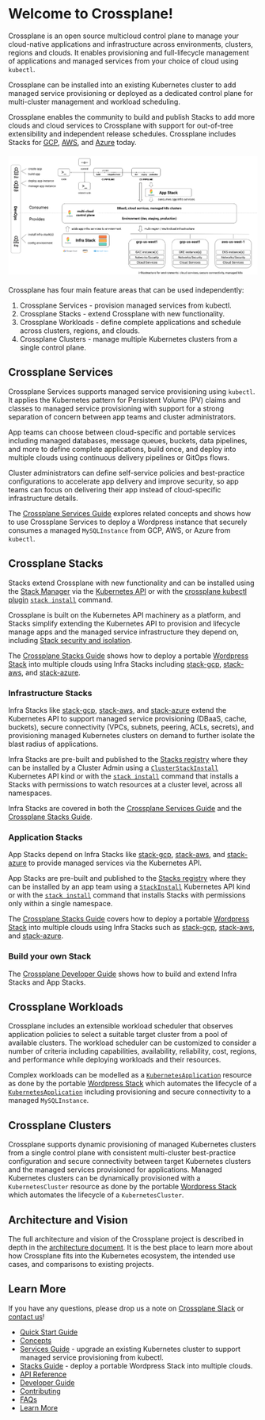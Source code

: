 # Welcome to Crossplane!

Crossplane is an open source multicloud control plane to manage your
cloud-native applications and infrastructure across environments, clusters,
regions and clouds. It enables provisioning and full-lifecycle management of
applications and managed services from your choice of cloud using `kubectl`.

Crossplane can be installed into an existing Kubernetes cluster to add managed
service provisioning or deployed as a dedicated control plane for multi-cluster
management and workload scheduling.

Crossplane enables the community to build and publish Stacks to add more clouds
and cloud services to Crossplane with support for out-of-tree extensibility and
independent release schedules. Crossplane includes Stacks for [GCP][stack-gcp],
[AWS][stack-aws], and [Azure][stack-azure] today.

<h4 align="center"><img src="media/crossplane-overview.png" alt="Crossplane"></h4>

Crossplane has four main feature areas that can be used independently:

1. Crossplane Services - provision managed services from kubectl.
1. Crossplane Stacks - extend Crossplane with new functionality.
1. Crossplane Workloads - define complete applications and schedule across
   clusters, regions, and clouds.
1. Crossplane Clusters - manage multiple Kubernetes clusters from a single
   control plane.

## Crossplane Services

Crossplane Services supports managed service provisioning using `kubectl`. It
applies the Kubernetes pattern for Persistent Volume (PV) claims and classes to
managed service provisioning with support for a strong separation of concern
between app teams and cluster administrators.

App teams can choose between cloud-specific and portable services including
managed databases, message queues, buckets, data pipelines, and more to define
complete applications, build once, and deploy into multiple clouds using
continuous delivery pipelines or GitOps flows.

Cluster administrators can define self-service policies and best-practice
configurations to accelerate app delivery and improve security, so app teams can
focus on delivering their app instead of cloud-specific infrastructure details.

The [Crossplane Services Guide][services-user-guide] explores related concepts
and shows how to use Crossplane Services to deploy a Wordpress instance that
securely consumes a managed `MySQLInstance` from GCP, AWS, or Azure from
`kubectl`.

## Crossplane Stacks

Stacks extend Crossplane with new functionality and can be installed using the
[Stack Manager][stacks-manager] via the [Kubernetes API][stack-install-docs] or
with the [crossplane kubectl plugin][crossplane-cli] [`stack
install`][crossplane-cli-usage] command.

Crossplane is built on the Kubernetes API machinery as a platform, and Stacks
simplify extending the Kubernetes API to provision and lifecycle manage apps and
the managed service infrastructure they depend on, including [Stack security and
isolation][stack-security-design].

The [Crossplane Stacks Guide][stack-user-guide] shows how to deploy a portable
[Wordpress Stack][stack-wordpress-registry] into multiple clouds using Infra
Stacks including [stack-gcp][stack-gcp], [stack-aws][stack-aws], and
[stack-azure][stack-azure].

### Infrastructure Stacks

Infra Stacks like [stack-gcp][stack-gcp], [stack-aws][stack-aws], and
[stack-azure][stack-azure] extend the Kubernetes API to support managed service
provisioning (DBaaS, cache, buckets), secure connectivity (VPCs, subnets,
peering, ACLs, secrets), and provisioning managed Kubernetes clusters on demand
to further isolate the blast radius of applications.

Infra Stacks are pre-built and published to the [Stacks
registry][stack-registry] where they can be installed by a Cluster Admin using a
[`ClusterStackInstall`][stack-install-docs] Kubernetes API kind or with the
[`stack install`][crossplane-cli-usage] command that installs a Stacks with
permissions to watch resources at a cluster level, across all namespaces.

Infra Stacks are covered in both the [Crossplane Services
Guide][services-user-guide] and the [Crossplane Stacks Guide][stack-user-guide].

### Application Stacks

App Stacks depend on Infra Stacks like [stack-gcp][stack-gcp],
[stack-aws][stack-aws], and [stack-azure][stack-azure] to provide managed
services via the Kubernetes API.

App Stacks are pre-built and published to the [Stacks registry][stack-registry]
where they can be installed by an app team using a
[`StackInstall`][stack-install-docs] Kubernetes API kind or with the [`stack
install`][crossplane-cli-usage] command that installs Stacks with permissions
only within a single namespace.

The [Crossplane Stacks Guide][stack-user-guide] covers how to deploy a portable
[Wordpress Stack][stack-wordpress] into multiple clouds using Infra Stacks such
as [stack-gcp][stack-gcp], [stack-aws][stack-aws], and
[stack-azure][stack-azure].

### Build your own Stack

The [Crossplane Developer Guide][stack-developer-guide] shows how to build and
extend Infra Stacks and App Stacks.

## Crossplane Workloads

Crossplane includes an extensible workload scheduler that observes application
policies to select a suitable target cluster from a pool of available clusters.
The workload scheduler can be customized to consider a number of criteria
including capabilities, availability, reliability, cost, regions, and
performance while deploying workloads and their resources.

Complex workloads can be modelled as a [`KubernetesApplication`][k8s-app-design]
resource as done by the portable [Wordpress Stack][stack-wordpress] which
automates the lifecycle of a [`KubernetesApplication`][k8s-app-design] including
provisioning and secure connectivity to a managed `MySQLInstance`.

## Crossplane Clusters

Crossplane supports dynamic provisioning of managed Kubernetes clusters from a
single control plane with consistent multi-cluster best-practice configuration
and secure connectivity between target Kubernetes clusters and the managed
services provisioned for applications. Managed Kubernetes clusters can be
dynamically provisioned with a `KubernetesCluster` resource as done by the
portable [Wordpress Stack][stack-wordpress] which automates the lifecycle of a
`KubernetesCluster`.

## Architecture and Vision

The full architecture and vision of the Crossplane project is described in depth
in the [architecture document][arch-doc]. It is the best place to learn more
about how Crossplane fits into the Kubernetes ecosystem, the intended use cases,
and comparisons to existing projects.

## Learn More

If you have any questions, please drop us a note on [Crossplane Slack][join-crossplane-slack] or [contact us][contact-us]!

* [Quick Start Guide](quick-start.md)
* [Concepts](concepts.md)
* [Services Guide][services-user-guide] - upgrade an existing Kubernetes cluster
  to support managed service provisioning from kubectl.
* [Stacks Guide][stack-user-guide] - deploy a portable Wordpress Stack into
  multiple clouds.
* [API Reference](api.md)
* [Developer Guide](developer-guide.md)
* [Contributing](../CONTRIBUTING.md)
* [FAQs](faqs.md)
* [Learn More][learn-more]

<!-- Named links -->
[services-user-guide]: services-guide.md
[stack-user-guide]: stacks-guide.md
[stack-developer-guide]: developer-guide.md
[stacks-manager]: https://github.com/crossplaneio/crossplane/blob/master/design/design-doc-stacks.md#terminology
[crossplane-cli]: https://github.com/crossplaneio/crossplane-cli
[crossplane-cli-usage]: https://github.com/crossplaneio/crossplane-cli#usage
[stack-security-design]: https://github.com/crossplaneio/crossplane/blob/master/design/one-pager-stacks-security-isolation.md

[stack-wordpress-registry]: https://hub.docker.com/r/crossplane/sample-stack-wordpress
[stack-wordpress]: https://github.com/crossplaneio/sample-stack-wordpress

[stack-gcp]: https://github.com/crossplaneio/stack-gcp
[stack-aws]: https://github.com/crossplaneio/stack-aws
[stack-azure]: https://github.com/crossplaneio/stack-azure
[stack-registry]: https://hub.docker.com/search?q=crossplane&type=image
[stack-install-docs]: https://github.com/crossplaneio/crossplane/blob/master/design/design-doc-stacks.md#installation-flow

[k8s-app-design]: https://github.com/crossplaneio/crossplane/blob/master/design/design-doc-complex-workloads.md#design

[arch-doc]: https://docs.google.com/document/d/1whncqdUeU2cATGEJhHvzXWC9xdK29Er45NJeoemxebo/edit?usp=sharing

[contact-us]: https://github.com/crossplaneio/crossplane#contact
[join-crossplane-slack]: https://slack.crossplane.io
[learn-more]: learn-more.md

